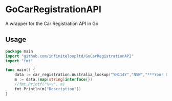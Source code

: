 # GoCarRegistrationAPI
A wrapper for the Car Registration API in Go

## Usage
```go
package main
import "github.com/infiniteloopltd/GoCarRegistrationAPI"
import "fmt"

func main() {  
    data := car_registration.Australia_lookup("YHC14Y","NSW","***Your Username***","***Your Password***")
    m := data.(map[string]interface{})
    //fmt.Printf("%+v", m)
    fmt.Println(m["Description"])
}
```
